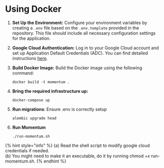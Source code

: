 # Using Docker

1. **Set Up the Environment:** Configure your environment variables by creating a `.env` file based on the `.env.template` provided in the repository. This file should include all necessary configuration settings for the application.
2. **Google Cloud Authentication:** Log in to your Google Cloud account and set up Application Default Credentials (ADC). You can find detailed instructions [here](https://cloud.google.com/docs/authentication/provide-credentials-adc#how-to).
3.  **Build Docker Image:** Build the Docker image using the following command:

    ```
    docker build -t momentum .
    ```
4.  **Bring the required infrastructure up:**

    ```
    docker-compose up
    ```
5.  **Run migrations**: Ensure .env is correctly setup

    ```
    alembic upgrade head
    ```
6.  **Run Momentum**

    ```
    ./run-momentum.sh
    ```

{% hint style="info" %}
(a) Read the shell script to modify google cloud credentials if needed.\
(b) You might need to make it an executable, do it by running chmod +x run-momentum.sh.
{% endhint %}
